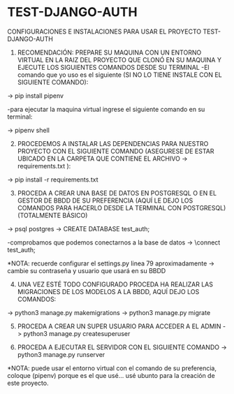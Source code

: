 # TEST-DJANGO-AUTH
CONFIGURACIONES E INSTALACIONES PARA USAR EL PROYECTO TEST-DJANGO-AUTH

1. RECOMENDACIÓN: PREPARE SU MAQUINA CON UN ENTORNO VIRTUAL EN LA RAIZ DEL PROYECTO QUE CLONÓ EN SU MAQUINA Y EJECUTE LOS SIGUIENTES COMANDOS 
DESDE SU TERMINAL 
-El comando que yo uso es el siguiente (SI NO LO TIENE INSTALE CON EL SIGUIENTE COMANDO):

->   pip install pipenv

-para ejecutar la maquina virtual ingrese el siguiente comando en su terminal:

->   pipenv shell

2. PROCEDEMOS A INSTALAR LAS DEPENDENCIAS PARA NUESTRO PROYECTO CON EL SIGUIENTE COMANDO (ASEGURESE DE ESTAR UBICADO EN LA CARPETA QUE CONTIENE 
EL ARCHIVO -> requirements.txt ):

->   pip install -r requirements.txt

3. PROCEDA A CREAR UNA BASE DE DATOS EN POSTGRESQL O EN EL GESTOR DE BBDD DE SU PREFERENCIA
(AQUÍ LE DEJO LOS COMANDOS PARA HACERLO DESDE LA TERMINAL CON POSTGRESQL) (TOTALMENTE BÁSICO)

->   psql postgres
->   CREATE DATABASE test_auth;

-comprobamos que podemos conectarnos a la base de datos
->   \connect test_auth;

*NOTA: recuerde configurar el settings.py linea 79 aproximadamente -> cambie su contraseña y usuario que usará en su BBDD

4. UNA VEZ ESTÉ TODO CONFIGURADO PROCEDA HA REALIZAR LAS MIGRACIONES DE LOS MODELOS A LA BBDD, AQUÍ DEJO LOS COMANDOS:

->   python3 manage.py makemigrations
->   python3 manage.py migrate

5. PROCEDA A CREAR UN SUPER USUARIO PARA ACCEDER A EL ADMIN 
->   python3 manage.py createsuperuser

6. PROCEDA A EJECUTAR EL SERVIDOR CON EL SIGUIENTE COMANDO
->   python3 manage.py runserver

*NOTA: puede usar el entorno virtual con el comando de su preferencia, coloque (pipenv) porque es el que usé...
usé ubunto para la creación de este proyecto.

